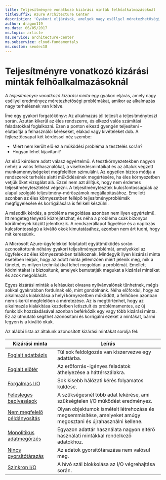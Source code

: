 ```yaml
---
title: Teljesítményre vonatkozó kizárási minták felhőalkalmazásoknál
titleSuffix: Azure Architecture Center
description: 'Gyakori eljárások, amelyek nagy eséllyel méretezhetőségi problémákat okoznak.'
author: dragon119
ms.date: 06/05/2017
ms.topic: article
ms.service: architecture-center
ms.subservice: cloud-fundamentals
ms.custom: seodec18
---
```


# <a name="performance-antipatterns-for-cloud-applications"></a>Teljesítményre vonatkozó kizárási minták felhőalkalmazásoknál

A *teljesítményre vonatkozó kizárási minta* egy gyakori eljárás, amely nagy eséllyel eredményez méretezhetőségi problémákat, amikor az alkalmazás nagy terhelésnek van kitéve.

Íme egy gyakori forgatókönyv: Az alkalmazás jól teljesít a teljesítményteszt során. Azután kikerül az éles rendszerre, és elkezd valós számítási feladatokkal foglalkozni. Ezen a ponton elkezd gyengén teljesíteni – elutasítja a felhasználói kéréseket, elakad vagy kivételeket dob. A fejlesztőcsapat két kérdéssel néz szembe:

- Miért nem került elő ez a működési probléma a tesztelés során?
- Hogyan lehet kijavítani?

Az első kérdésre adott válasz egyértelmű. A tesztkörnyezetekben nagyon nehéz a valós felhasználókat, a viselkedésmintáikat és az általuk végzett munkamennyiségeket megfelelően szimulálni. Az egyetlen biztos módja a rendszerek terhelés alatti működésének megértésére, ha éles környezetben vetjük őket vizsgálat alá. Ezzel nem azt állítjuk, hogy nem érdemes teljesítménytesztelést végezni. A teljesítménytesztek kulcsfontosságúak az alapul szolgáló teljesítmény-mérőszámok megállapításához. Emellett azonban az éles környezetben fellépő teljesítményproblémák megfigyelésére és korrigálására is fel kell készülni.

A második kérdés, a probléma megoldása azonban nem ilyen egyértelmű. Itt rengeteg tényező közrejátszhat, és néha a probléma csak bizonyos körülmények között jelentkezik. A rendszerállapot figyelése és a naplózás kulcsfontosságú a kiváltó okok kimutatásához, azonban nem árt tudni, hogy mit keressünk.

A Microsoft Azure-ügyfelekkel folytatott együttműködés során azonosítottunk néhány gyakori teljesítményproblémát, amelyekkel az ügyfelek az éles környezetekben találkoznak. Mindegyik ilyen kizárási minta esetében leírjuk, hogy az adott minta jellemzően miért jelenik meg, mik a tünetei, és milyen technikákkal lehet megoldani a problémát. Emellett kódmintákat is biztosítunk, amelyek bemutatják magukat a kizárási mintákat és azok megoldását.

Egyes kizárási minták a leírásukat olvasva nyilvánvalónak tűnhetnek, mégis sokkal gyakrabban fordulnak elő, mint gondolnánk. Néha előfordul, hogy az alkalmazás kialakítása a helyi környezetben működött, a felhőben azonban nem sikerül megfelelően a méretezése. Az is megtörténhet, hogy az alkalmazás kialakítása kezdetben letisztult és problémamentes, az új funkciók hozzáadásával azonban beférkőzik egy vagy több kizárási minta. Ez az útmutató segíthet azonosítani és korrigálni ezeket a mintákat, bármi legyen is a kiváltó okuk.

Az alábbi lista az általunk azonosított kizárási mintákat sorolja fel:

| Kizárási minta | Leírás |
|-------------|-------------|
| [Foglalt adatbázis][BusyDatabase] | Túl sok feldolgozás van kiszervezve egy adattárba. |
| [Foglalt előtér][BusyFrontEnd] | Az erőforrás-igényes feladatok áthelyezése a háttérszálakra. |
| [Forgalmas I/O][ChattyIO] | Sok kisebb hálózati kérés folyamatos küldése. |
| [Felesleges beolvasások][ExtraneousFetching] | A szükségesnél több adat lekérése, ami szükségtelen I/O működést eredményez. |
| [Nem megfelelő példányosítás][ImproperInstantiation] | Olyan objektumok ismételt létrehozása és megsemmisítése, amelyeket amúgy megosztani és újrahasználni kellene. |
| [Monolitikus adatmegőrzés][MonolithicPersistence] | Egyazon adattár használata nagyon eltérő használati mintákkal rendelkező adatokhoz. |
| [Nincs gyorsítótárazás][NoCaching] | Az adatok gyorsítótárazása nem valósul meg. |
| [Szinkron I/O][SynchronousIO] | A hívó szál blokkolása az I/O végrehajtása során. |

[BusyDatabase]: ./busy-database/index.md
[BusyFrontEnd]: ./busy-front-end/index.md
[ChattyIO]: ./chatty-io/index.md
[ExtraneousFetching]: ./extraneous-fetching/index.md
[ImproperInstantiation]: ./improper-instantiation/index.md
[MonolithicPersistence]: ./monolithic-persistence/index.md
[NoCaching]: ./no-caching/index.md
[SynchronousIO]: ./synchronous-io/index.md

